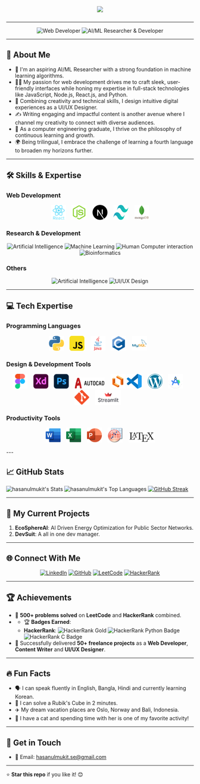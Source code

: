 <h1 align="center">
  <a href="https://git.io/typing-svg">
    <img src="https://readme-typing-svg.herokuapp.com/?lines=Hello,+There!+👋;This+is+Hasanul+Mukit;Nice+to+meet+you!&center=true&size=30&color=021526&font=Roboto+Mono">
  </a>
</h1>

---

<p align="center">
  <img src="https://img.shields.io/badge/-Web%20Developer-021526?style=for-the-badge" alt="Web Developer">
  <img src="https://img.shields.io/badge/-AI%2FML%20Researcher%20%26%20Developer-021526?style=for-the-badge" alt="AI/ML Researcher & Developer">
</p>

---

## 🌟 About Me

- 🧠 I'm an aspiring AI/ML Researcher with a strong foundation in machine learning algorithms.
- 👨‍💻 My passion for web development drives me to craft sleek, user-friendly interfaces while honing my expertise in full-stack technologies like JavaScript, Node.js, React.js, and Python.
- 🎨 Combining creativity and technical skills, I design intuitive digital experiences as a UI/UX Designer.
- ✍️ Writing engaging and impactful content is another avenue where I channel my creativity to connect with diverse audiences.
- 📘 As a computer engineering graduate, I thrive on the philosophy of continuous learning and growth.
- 🌍 Being trilingual, I embrace the challenge of learning a fourth language to broaden my horizons further.

---

## 🛠️ Skills & Expertise

### **Web Development**

<p align="center">
  <a href="#"><img src="logo/react.png" alt="React.js" title="React.js" width="40" height="40" /></a>&nbsp;&nbsp;&nbsp;
  <a href="#"><img src="logo/nodejs.png" alt="Node.js" title="Node.js" width="40" height="40" /></a>&nbsp;&nbsp;&nbsp;
  <a href="#"><img src="logo/nextjs.svg" alt="Next.js" title="Next.js" width="40" height="40" /></a>&nbsp;&nbsp;&nbsp;
  <a href="#"><img src="logo/tailwind.svg" alt="Tailwind CSS" title="Tailwind CSS" width="40" height="40" /></a>&nbsp;&nbsp;&nbsp;
  <a href="#"><img src="logo/mongodb.png" alt="MongoDB" title="MongoDB" width="40" height="40" /></a>
</p>



### **Research & Development**

<p align="center">
  <img src="https://img.shields.io/badge/-Artificial%20Intelligence-EEDF7A?style=for-the-badge" alt="Artificial Intelligence">
  <img src="https://img.shields.io/badge/-Machine%20Learning-EEDF7A?style=for-the-badge" alt="Machine Learning">
  <img src="https://img.shields.io/badge/-Human%20Computer%20Interaction-EEDF7A?style=for-the-badge" alt="Human Computer interaction">
  <img src="https://img.shields.io/badge/-Bioinformatics-EEDF7A?style=for-the-badge" alt="Bioinformatics">
</p>

### **Others**

<p align="center">
  <img src="https://img.shields.io/badge/-Content%20Writing-EEDF7A?style=for-the-badge" alt="Artificial Intelligence">
  <img src="https://img.shields.io/badge/-UI%2FUX%20Design-EEDF7A?style=for-the-badge" alt="UI/UX Design">
</p>

---

## 💻 Tech Expertise 

### **Programming Languages**

<p align="center">
  <a href="#"><img src="logo/python.png" alt="Python" title="Python" width="40" height="40" /></a>&nbsp;&nbsp;&nbsp;
  <a href="#"><img src="logo/javascript.png" alt="Javascript" title="Javascript" width="40" height="40" /></a>&nbsp;&nbsp;&nbsp;
  <a href="#"><img src="logo/java.png" alt="Java" title="Java" width="40" height="40" /></a>&nbsp;&nbsp;&nbsp;
  <a href="#"><img src="logo/c.png" alt="C" title="C" width="40" height="40" /></a>&nbsp;&nbsp;&nbsp;
  <a href="#"><img src="logo/mysql.png" alt="SQL" title="SQL" width="40" height="40" /></a>&nbsp;&nbsp;&nbsp;
</p>

### **Design & Development Tools**

<p align="center">
  <a href="#"><img src="logo/figma.png" alt="Figma" title="Figma" width="40" height="40" /></a>&nbsp;&nbsp;&nbsp;
  <a href="#"><img src="logo/xd.png" alt="Adobe XD" title="Adobe XD" width="40" height="40" /></a>&nbsp;&nbsp;&nbsp;
  <a href="#"><img src="logo/photoshop.png" alt="Adobe Photoshop" title="Adobe Photoshop" width="40" height="40" /></a>&nbsp;&nbsp;&nbsp;
  <a href="#"><img src="logo/autocad.png" alt="AutoCAD" title="AutoCAD" width="80" height="30" /></a>&nbsp;&nbsp;&nbsp;
  <a href="#"><img src="logo/lucidchart.png" alt="Lucidchart" title="Lucidchart" width="40" height="40" /></a>
  <a href="#"><img src="logo/vscode.png" alt="VS Code" title="VS Code" width="40" height="40" /></a>&nbsp;&nbsp;&nbsp;
  <a href="#"><img src="logo/wordpress.png" alt="Wordpress" title="Wordpress" width="40" height="40" /></a>&nbsp;&nbsp;&nbsp;
  <a href="#"><img src="logo/android_studio.png" alt="Android Studio" title="Android Studio" width="40" height="40" /></a>&nbsp;&nbsp;&nbsp;
  <a href="#"><img src="logo/git.png" alt="Git" title="Git" width="40" height="40" /></a>&nbsp;&nbsp;&nbsp;
  <a href="#"><img src="logo/streamlit.png" alt="Streamlit" title="Streamlit" width="70" height="40" /></a>&nbsp;&nbsp;&nbsp;
</p>

### **Productivity Tools**

<p align="center">
  <a href="#"><img src="logo/word.png" alt="MS Word" title="MS Word" width="40" height="40" /></a>&nbsp;&nbsp;&nbsp;
  <a href="#"><img src="logo/excel.png" alt="MS Excel" title="MS Excel" width="40" height="40" /></a>&nbsp;&nbsp;&nbsp;
  <a href="#"><img src="logo/powerpoint.png" alt="MS Powerpoint" title="MS Powerpoint" width="40" height="40" /></a>&nbsp;&nbsp;&nbsp;
  <a href="#"><img src="logo/origin.png" alt="Origin" title="Origin" width="40" height="40" /></a>&nbsp;&nbsp;&nbsp;
  <a href="#"><img src="logo/latex.png" alt="Latex" title="Latex" width="70" height="30" /></a>
</p>
---

## 📈 GitHub Stats  
![hasanulmukit's Stats](https://github-readme-stats.vercel.app/api?username=hasanulmukit&theme=ayu-mirage&show_icons=true&hide_border=true&count_private=false)
![hasanulmukit's Top Languages](https://github-readme-stats.vercel.app/api/top-langs/?username=hasanulmukit&theme=ayu-mirage&show_icons=true&hide_border=true&layout=compact)
[![GitHub Streak](https://github-readme-streak-stats-ten-delta.vercel.app?user=hasanulmukit&theme=dark)](https://git.io/streak-stats)

---

## 🌱 My Current Projects  
1. **EcoSphereAI**: AI Driven Energy Optimization for Public Sector Networks.
2. **DevSuit**: A all in one dev manager.

---

## 🌐 Connect With Me  
<p align="center">
  <a href="https://linkedin.com/in/hasanul-mukit"><img src="https://img.shields.io/badge/-LinkedIn-blue?style=for-the-badge&logo=Linkedin&logoColor=white" alt="LinkedIn"></a>
  <a href="https://github.com/hasanulmukit"><img src="https://img.shields.io/badge/-GitHub-333?style=for-the-badge&logo=github&logoColor=white" alt="GitHub"></a>
  <a href="https://leetcode.com/u/hmukit/"><img src="https://img.shields.io/badge/-LeetCode-orange?style=for-the-badge&logo=LeetCode&logoColor=white" alt="LeetCode"></a>
  <a href="https://www.hackerrank.com/profile/hmukit_gub"><img src="https://img.shields.io/badge/-HackerRank-green?style=for-the-badge&logo=HackerRank&logoColor=white" alt="HackerRank"></a>
</p>

---

## 🏆 Achievements  
- 🏅 **500+ problems solved** on **LeetCode** and **HackerRank** combined.
- - 🏆 **Badges Earned**:  
  - **HackerRank**: <img src="https://img.shields.io/badge/Problem%20Solving-Gold-yellow?style=flat-square" alt="HackerRank Gold"> <img src="https://img.shields.io/badge/Python-Gold-yellow?style=flat-square" alt="HackerRank Python Badge"> <img src="https://img.shields.io/badge/C-Gold-yellow?style=flat-square" alt="HackerRank C Badge"> 
- 📝 Successfully delivered **50+ freelance projects** as a **Web Developer**, **Content Writer** and **UI/UX Designer**.

---

## 🔥 Fun Facts  
- 🗣️ I can speak fluently in English, Bangla, Hindi and currently learning Korean.
- 🧩 I can solve a Rubik's Cube in 2 minutes.
- ✈️ My dream vacation places are Oslo, Norway and Bali, Indonesia.
- 🐾 I have a cat and spending time with her is one of my favorite activity!  

---

## 📨 Get in Touch  
- 📧 Email: hasanulmukit.se@gmail.com  

---

⭐️ **Star this repo** if you like it! 😊
